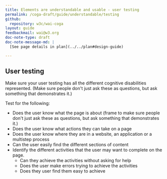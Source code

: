 ```yaml
---
title: Elements are understandable and usable - user testing
permalink: /coga-draft/guide/understandable/testing
github:
  repository: w3c/wai-coga
layout: guide
feedbackmail: wai@w3.org
doc-note-type: draft
doc-note-message-md: |
  [See page details in plan](../../plan#design-guide)

---
```

## User testing

Make sure your user testing has all the different cognitive disabilities represented. (Make sure people don't just ask these as questions, but ask something that demonstrates it.)

Test for the following:

- Does the user know what the page is about (frame to make sure people don't just ask these as questions, but ask something that demonstrates it.)
- Does the user know what actions they can take on a page
- Does the user know where they are in a website, an application or a multistep process
- Can the user easily find the different sections of content
- Identify the different activities that the user may want to complete on the page.
  - Can they achieve the activities without asking for help
  - Does the user make errors trying to achieve the activities
  - Does they user find them easy to achieve
